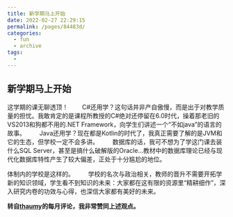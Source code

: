 ```yaml
---
title: 新学期马上开始
date: 2022-02-27 22:29:15
permalink: /pages/84483d/
categories:
  - fun
  - archive
tags:
  - 
---
```

## 新学期马上开始

这学期的课无聊透顶！
  C#还用学？这句话并非产自傲慢，而是出于对教学质量的担忧。我敢肯定的是课程所教授的C#绝对还停留在6.0时代，操着那老旧的VS2013和狗都不用的.NET Framework，向学生们讲述一个“不如java”的语言的故事。
  Java还用学？现在都是Kotlin的时代了，我真正需要了解的是JVM和它的生态，但学校一定不会多讲。
  数据库的话，我可不想为了学这门课去装什么SQL Server，甚至是搞什么破解版的Oracle...教材中的数据库理论已经与现代化数据库特性产生了较大偏差，正处于十分尴尬的地位。

体制内的学校是这样的。
  学校的名次与政治相关，教师的晋升不需要开拓学新的知识领域，学生看不到知识的未来：大家都在这有限的资源里“精耕细作”，深入研究内卷的功效与心得，也深信大家都有美好的未来。

**转自[thaumy](https://www.thaumy.cn/12496)的每月评论，我非常赞同上述观点。**

